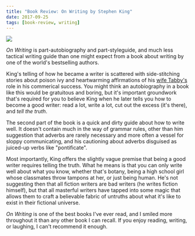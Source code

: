```yaml
---
title: "Book Review: On Writing by Stephen King"
date: 2017-09-25
tags: [book-review, writing]
---
```


<a target="_blank"  href="https://www.amazon.com/gp/product/B009BDVD2Q/ref=as_li_tl?ie=UTF8&camp=1789&creative=9325&creativeASIN=B009BDVD2Q&linkCode=as2&tag=taravancil-20&linkId=e662c800ad379e0bb9f2116da4593200"><img border="0" src="https://ws-na.amazon-adsystem.com/widgets/q?_encoding=UTF8&MarketPlace=US&ASIN=B009BDVD2Q&ServiceVersion=20070822&ID=AsinImage&WS=1&Format=_SL250_&tag=taravancil-20" ></a><img src="//ir-na.amazon-adsystem.com/e/ir?t=taravancil-20&l=am2&o=1&a=B009BDVD2Q" width="1" height="1" border="0" alt="" style="border:none !important; margin:0px !important;" />

*On Writing* is part-autobiography and part-styleguide, and much less tactical writing guide
than one might expect from a book about writing by one of the world's bestselling authors.

<!--more-->

King's telling of how he became a writer is scattered with side-stitching stories
about poison ivy and heartwarming affirmations of his [wife Tabby's](https://en.wikipedia.org/wiki/Tabitha_King)
role in his commerical success. You might think an autobiography in a book like this would
be gratuitous and boring, but it's important groundwork that's required for
you to believe King when he later tells you how to become a good writer: read a lot,
write a lot, cut out the excess (it's there), and *tell the truth*.

The second part of the book is a quick and dirty guide about how to write well.
It doesn't contain much in the way of grammar rules, other than him
suggestion that adverbs are rarely necessary and more often a vessel for sloppy
communicating, and his cautioning about adverbs disguised as juiced-up
verbs like "pontificate".

Most importantly, King offers the slightly vague premise that being a good
writer requires telling the truth. What he means is that you can only write
well about what you know, whether that's botany, being a high school girl whose
classmates throw tampons at her, or just being human. He's not suggesting then
that all fiction writers are bad writers (he writes fiction himself),
but that all masterful writers have tapped into some magic that allows them to
craft a believable fabric of untruths about what it's like to exist in
their fictional universe.

*On Writing* is one of the best books I've ever read, and I smiled more throughout
it than any other book I can recall. If you enjoy reading, writing, or laughing, I
can't recommend it enough.
